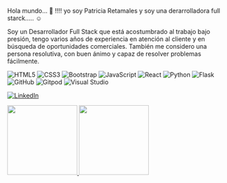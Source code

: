 Hola mundo... 👋  !!!! yo soy Patricia Retamales y soy una derarrolladora full starck..... ☺️

Soy un Desarrollador Full Stack que está acostumbrado al trabajo bajo presión, tengo varios años de experiencia en atención al cliente y en búsqueda de oportunidades comerciales. También me considero una persona resolutiva, con buen ánimo y capaz de resolver problemas fácilmente.

![HTML5](https://img.shields.io/badge/html5-%23E34F26.svg?style=for-the-badge&logo=html5&logoColor=white)
![CSS3](https://img.shields.io/badge/css3-%231572B6.svg?style=for-the-badge&logo=css3&logoColor=white) 
![Bootstrap](https://img.shields.io/badge/bootstrap-%23563D7C.svg?style=for-the-badge&logo=bootstrap&logoColor=white)
![JavaScript](https://img.shields.io/badge/javascript-%23323330.svg?style=for-the-badge&logo=javascript&logoColor=%23F7DF1E)
![React](https://img.shields.io/badge/react-%2320232a.svg?style=for-the-badge&logo=react&logoColor=%2361DAFB)
![Python](https://img.shields.io/badge/python-3670A0?style=for-the-badge&logo=python&logoColor=ffdd54)
![Flask](https://img.shields.io/badge/flask-%23000.svg?style=for-the-badge&logo=flask&logoColor=white)
![GitHub](https://img.shields.io/badge/github-%23121011.svg?style=for-the-badge&logo=github&logoColor=white)
![Gitpod](https://img.shields.io/badge/gitpod-f06611.svg?style=for-the-badge&logo=gitpod&logoColor=white)
![Visual Studio](https://img.shields.io/badge/Visual%20Studio-5C2D91.svg?style=for-the-badge&logo=visual-studio&logoColor=white)




<a href="" target="_blank"> ![LinkedIn](https://img.shields.io/badge/linkedin-%230077B5.svg?style=for-the-badge&logo=linkedin&logoColor=white)</a>



<a href="https://github.com/patty258012">
    <img height="160rem" src="https://github-readme-stats.vercel.app/api?
    username=patty258012&show_icons=true&theme=dracula&include_all_commits=true&count_private=true"/>
    <img height="160em" src="https://github-readme-stats.vercel.app/api/top-langs/?username=patty258012&layout=compact&langs_count=7&theme=dracula"/>
